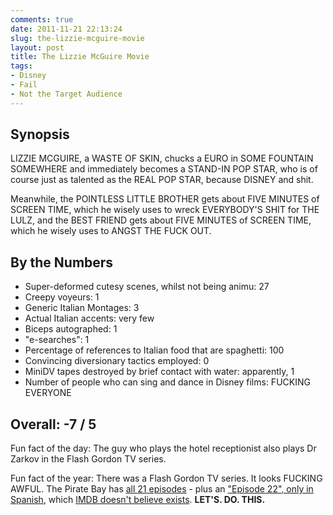 ```yaml
---
comments: true
date: 2011-11-21 22:13:24
slug: the-lizzie-mcguire-movie
layout: post
title: The Lizzie McGuire Movie
tags:
- Disney
- Fail
- Not the Target Audience
---
```


## Synopsis

LIZZIE MCGUIRE, a WASTE OF SKIN, chucks a EURO in SOME FOUNTAIN SOMEWHERE and immediately becomes a STAND-IN POP STAR, who is of course just as talented as the REAL POP STAR, because DISNEY and shit.

Meanwhile, the POINTLESS LITTLE BROTHER gets about FIVE MINUTES of SCREEN TIME, which he wisely uses to wreck EVERYBODY'S SHIT for THE LULZ, and the BEST FRIEND gets about FIVE MINUTES of SCREEN TIME, which he wisely uses to ANGST THE FUCK OUT.

## By the Numbers

  * Super-deformed cutesy scenes, whilst not being animu: 27
  * Creepy voyeurs: 1
  * Generic Italian Montages: 3
  * Actual Italian accents: very few
  * Biceps autographed: 1
  * "e-searches": 1
  * Percentage of references to Italian food that are spaghetti: 100
  * Convincing diversionary tactics employed: 0
  * MiniDV tapes destroyed by brief contact with water: apparently, 1
  * Number of people who can sing and dance in Disney films: FUCKING EVERYONE

## Overall: -7 / 5

Fun fact of the day: The guy who plays the hotel receptionist also plays Dr Zarkov in the Flash Gordon TV series.

Fun fact of the year: There was a Flash Gordon TV series.  It looks FUCKING AWFUL.  The Pirate Bay has [all 21 episodes](http://thepiratebay.org/torrent/4242415/Flash_Gordon_Season_S1E1-21_Full) - plus an ["Episode 22", only in Spanish](http://thepiratebay.org/torrent/4729851/Flash_Gordon_1x22_DVB_Spanish_Final), which [IMDB doesn't believe exists](http://www.imdb.com/title/tt0959086/episodes).  **LET'S.  DO.  THIS.**

